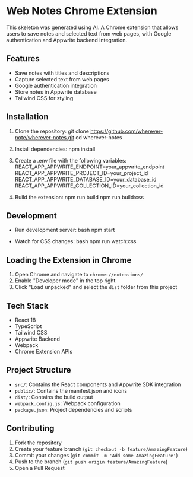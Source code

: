 # Web Notes Chrome Extension

This skeleton was generated using AI.
A Chrome extension that allows users to save notes and selected text from web pages, with Google authentication and Appwrite backend integration.


## Features

- Save notes with titles and descriptions
- Capture selected text from web pages
- Google authentication integration
- Store notes in Appwrite database
- Tailwind CSS for styling

## Installation

1. Clone the repository:
git clone https://github.com/wherever-note/wherever-notes.git
cd wherever-notes

2. Install dependencies:
npm install

3. Create a .env file with the following variables:
REACT_APP_APPWRITE_ENDPOINT=your_appwrite_endpoint
REACT_APP_APPWRITE_PROJECT_ID=your_project_id
REACT_APP_APPWRITE_DATABASE_ID=your_database_id
REACT_APP_APPWRITE_COLLECTION_ID=your_collection_id

4. Build the extension:
npm run build
npm run build:css


## Development

- Run development server:
bash
npm start

- Watch for CSS changes:
bash
npm run watch:css


## Loading the Extension in Chrome

1. Open Chrome and navigate to `chrome://extensions/`
2. Enable "Developer mode" in the top right
3. Click "Load unpacked" and select the `dist` folder from this project

## Tech Stack

- React 18
- TypeScript
- Tailwind CSS
- Appwrite Backend
- Webpack
- Chrome Extension APIs

## Project Structure

- `src/`: Contains the React components and Appwrite SDK integration
- `public/`: Contains the manifest.json and icons
- `dist/`: Contains the build output
- `webpack.config.js`: Webpack configuration
- `package.json`: Project dependencies and scripts



## Contributing

1. Fork the repository
2. Create your feature branch (`git checkout -b feature/AmazingFeature`)
3. Commit your changes (`git commit -m 'Add some AmazingFeature'`)
4. Push to the branch (`git push origin feature/AmazingFeature`)
5. Open a Pull Request



